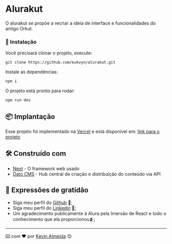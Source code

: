 # Alurakut

O alurakut se propõe a recriar a ideia de interface e funcionalidades do antigo Orkut.

### 🔧 Instalação

Você precisará clonar o projeto, execute:

```
git clone https://github.com/eukvyn/alurakut.git
```

Instale as dependências:

```
npm i
```

O projeto está pronto para rodar:

```
npm run dev
```

## 📦 Implantação

Esse projeto foi implementado na [Vercel](https://vercel.com/home?utm_source=next-site&utm_medium=banner&utm_campaign=home) e está disponível em: [link para o projeto](https://alurakut-eukvyn.vercel.app/)

## 🛠️ Construído com

* [Next](https://nextjs.org/) - O framework web usado
* [Dato CMS](https://www.datocms.com/) - Hub central de criação e distribuição do conteúdo via API

## 🎁 Expressões de gratidão

* Siga meu perfil do [Github](www.github.com/eukvyn) 📢;
* Siga meu perfil do [Linkedin](https://www.linkedin.com/in/kevin-almeida-desenvolvedor/) 🍺;
* Um agradecimento publicamente à Alura pela Imersão de React e todo o conhecimento que ela proporcionou🫂;


---
⌨️ com ❤️ por [Kevin Almeida](https://github.com/eukvyn) 😊
